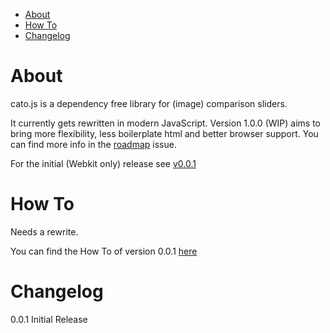 - [About](#about)
- [How To](#how-to)
- [Changelog](#changelog)

# About

cato.js is a dependency free library for (image) comparison sliders.

It currently gets rewritten in modern JavaScript.
Version 1.0.0 (WIP) aims to bring more flexibility, less boilerplate html and better browser support.
You can find more info in the [roadmap](https://github.com/herrfugbaum/cato.js/issues/2) issue.

For the initial (Webkit only) release see [v0.0.1](https://github.com/herrfugbaum/cato.js/releases/tag/v0.0.1)

# How To

Needs a rewrite.

You can find the How To of version 0.0.1 [here]([https://github.com/herrfugbaum/cato.js/releases/tag/v0.0.1)

# Changelog

0.0.1 Initial Release
